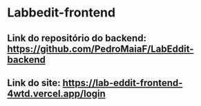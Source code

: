 # Labbedit-frontend

## Link do repositório do backend: https://github.com/PedroMaiaF/LabEddit-backend

## Link do site: https://lab-eddit-frontend-4wtd.vercel.app/login



